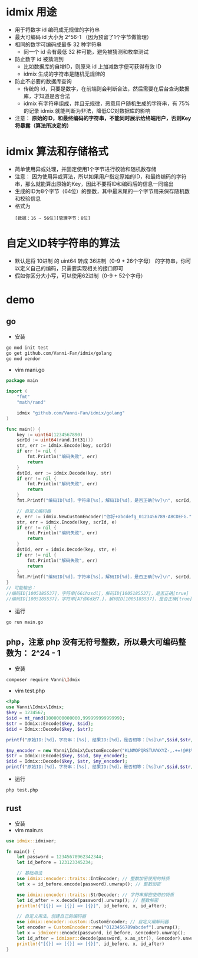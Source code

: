 # idmix 用途
- 用于将数字 id 编码成无规律的字符串
- 最大可编码 id 大小为 2^56-1 （因为预留了1个字节做管理）
- 相同的数字可编码成最多 32 种字符串
  - 同一个 id 会有最低 32 种可能，避免被猜测和枚举测试
- 防止数字 id 被猜测到
  - 比如数据库的自增ID，则原来 id 上加减数字便可获得有效 ID
  - idmix 生成的字符串是随机无规律的
- 防止不必要的数据库查询
  - 传统的 id，只要是数字，在前端则会判断合法，然后需要在后台查询数据库，才知道是否合法
  - idmix 有字符串组成，并且无规律，恶意用户随机生成的字符串，有 75% 的记录 idmix 就能判断为非法，降低CC对数据库的影响
- 注意： **原始的ID，和最终编码的字符串，不能同时展示给终端用户，否则Key将暴露（算法所决定的）**
# idmix 算法和存储格式
- 简单使用异或处理，并固定使用1个字节进行校验和随机数存储
- 注意： 因为使用异或算法，所以如果用户指定原始的ID，和最终编码的字符串，那么就能算出原始的Key，因此不要将ID和编码后的信息一同输出
- 生成的ID为8个字节（64位）的整数，其中最末尾的一个字节用来保存随机数和校验信息
- 格式为
  ```
  [数据：16 ~ 56位][管理字节：8位]
  ```
# 自定义ID转字符串的算法
- 默认是将 10进制 的 uint64 转成 36进制（0-9 + 26个字母） 的字符串，你可以定义自己的编码，只需要实现相关的接口即可
- 假如你区分大小写，可以使用62进制（0-9 + 52个字母）
  
# demo
## go
- 安装
```bash
go mod init test
go get github.com/Vanni-Fan/idmix/golang
go mod vendor
```
- vim mani.go
```go
package main

import (
	"fmt"
	"math/rand"

	idmix "github.com/Vanni-Fan/idmix/golang"
)

func main() {
	key := uint64(1234567890)
	scrId := uint64(rand.Int31())
	str, err := idmix.Encode(key, scrId)
	if err != nil {
		fmt.Println("编码失败", err)
		return
	}
	dstId, err := idmix.Decode(key, str)
	if err != nil {
		fmt.Println("解码失败", err)
		return
	}
	fmt.Printf("编码ID[%d]，字符串[%s]，解码ID[%d]，是否正确[%v]\n", scrId, str, dstId, scrId == dstId)

	// 自定义编码器
	e, err := idmix.NewCustomEncoder("你好+abcdefg_0123456789-ABCDEFG.")
	str, err = idmix.Encode(key, scrId, e)
	if err != nil {
		fmt.Println("编码失败", err)
		return
	}
	dstId, err = idmix.Decode(key, str, e)
	if err != nil {
		fmt.Println("解码失败", err)
		return
	}
	fmt.Printf("编码ID[%d]，字符串[%s]，解码ID[%d]，是否正确[%v]\n", scrId, str, dstId, scrId == dstId)
}
// 可能输出：
//编码ID[1005185537]，字符串[66ihzsdl]，解码ID[1005185537]，是否正确[true]
//编码ID[1005185537]，字符串[A7你Gd好7.]，解码ID[1005185537]，是否正确[true]
```
- 运行
```bash
go run main.go
```

## php，注意 php 没有无符号整数，所以最大可编码整数为： 2^24 - 1
- 安装
```bash
composer require Vanni\Idmix
```
- vim test.php
```php
<?php
use Vanni\Idmix\Idmix;
$key = 1234567;
$sid = mt_rand(1000000000000,99999999999999);
$str = Idmix::Encode($key, $sid);
$did = Idmix::Decode($key, $str);

printf("原始ID:[%d]，字符串：[%s], 结果ID:[%d]，是否相等：[%s]\n",$sid,$str,$did,$sid==$did);

$my_encoder = new Vanni\Idmix\CustomEncoder("KLNMOPQRSTUVWXYZ-,.+=!@#$%^&*()_<>~自定义的中文加数字abcdefghijklnmopqrstuvwxyz0123456789ABCDEFGHIJ");
$str = Idmix::Encode($key, $sid, $my_encoder);
$did = Idmix::Decode($key, $str, $my_encoder);
printf("原始ID:[%d]，字符串：[%s], 结果ID:[%d]，是否相等：[%s]\n",$sid,$str,$did,$sid==$did);
```
- 运行
```bash
php test.php
```
## rust
- 安装
- vim main.rs
```rust
use idmix::idmixer;

fn main() {
    let password = 12345678962342344;
    let id_before = 123123345234;

    // 基础用法
    use idmix::encoder::traits::IntEncoder; // 整数加密使用的特质
    let x = id_before.encode(password).unwrap(); // 整数加密

    use idmix::encoder::traits::StrDecoder; // 字符串解密使用的特质
    let id_after = x.decode(password).unwrap(); // 整数解密
    println!("[{}] => [{}] => [{}]", id_before, x, id_after);

    // 自定义用法，创建自己的编码器
    use idmix::encoder::custom::CustomEncoder; // 自定义编解码器
    let encoder = CustomEncoder::new("0123456789abcdef").unwrap();
    let x = idmixer::encode(password, id_before, &encoder).unwrap();
    let id_after = idmixer::decode(password, x.as_str(), &encoder).unwrap();
    println!("[{}] => [{}] => [{}]", id_before, x, id_after)
}
```